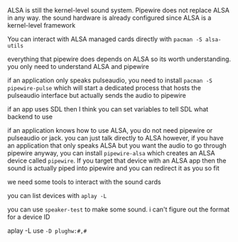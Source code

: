 ALSA is still the kernel-level sound system. Pipewire does not replace ALSA in any way.
the sound hardware is already configured since ALSA is a kernel-level framework

You can interact with ALSA managed cards directly with `pacman -S alsa-utils`

everything that pipewire does depends on ALSA so its worth understanding. you only need to understand ALSA and pipewire

if an application only speaks pulseaudio, you need to install `pacman -S pipewire-pulse` which will start a dedicated process that hosts the pulseaudio interface but actually sends the audio to pipewire

if an app uses SDL then I think you can set variables to tell SDL what backend to use


if an application knows how to use ALSA, you do not need pipewire or pulseaudio or jack. you can just talk directly to ALSA
however, if you have an application that only speaks ALSA but you want the audio to go through pipewire anyway, you can install `pipewire-alsa` which creates an ALSA device called `pipewire`. If you target that device with an ALSA app then the sound is actually piped into pipewire and you can redirect it as you so fit

we need some tools to interact with the sound cards


you can list devices with `aplay -L`

you can use `speaker-test` to make some sound. i can't figure out the format for a device ID

aplay -L
use `-D plughw:#,#`


